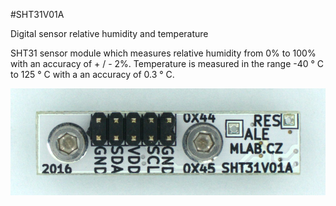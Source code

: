 <!--- PrjInfo ---> <!--- Please remove this line after manually editing --->
<!--- 00a56be08b96043df9e37d6aff7b6990 --->
<!--- Created:2017-01-02T19:34:51.737409: ---> 
<!--- Author:Mlab: ---> 
<!--- AuthorEmail:email@mlab.cz: ---> 
<!--- Tags:None: ---> 
<!--- Ust:None: ---> 
<!--- Name:SHT31V01A: --->
#SHT31V01A 
<!--- LongName --->
Digital sensor relative humidity and temperature
<!--- ELongName ---> 

<!--- Lead --->
SHT31 sensor module which measures relative humidity from 0% to 100% with an accuracy of + / - 2%. Temperature is measured in the range -40 ° C to 125 ° C with a  an accuracy of 0.3 ° C.
<!--- ELead ---> 

![LeadImg](DOC/SRC/img/SHT31V01A_top_big.jpg) 


​
​
<!--- Description --->
<!--- EDescription --->
<!--- Content --->
<!--- EContent --->
            